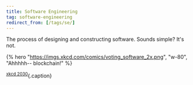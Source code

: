 ```yaml
---
title: Software Engineering
tag: software-engineering
redirect_from: [/tags/se/]
---
```


The process of designing and constructing software. Sounds simple? It's not.

{% hero "https://imgs.xkcd.com/comics/voting_software_2x.png", "w-80", "Ahhhhh-- blockchain!" %}

<sup>[xkcd 2030](https://xkcd.com/2030/)</sup>{.caption}

